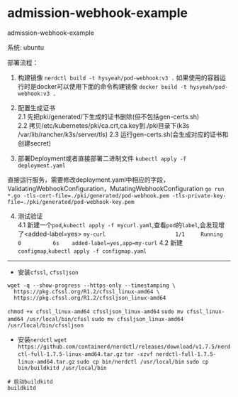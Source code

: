 # admission-webhook-example
admission-webhook-example

系统: ubuntu

部署流程：
1. 构建镜像
`nerdctl build -t hysyeah/pod-webhook:v3 .`
如果使用的容器运行时是docker可以使用下面的命令构建镜像
`docker build -t hysyeah/pod-webhook:v3 .`

2. 配置生成证书  
2.1 先把pki/generated/下生成的证书删除(但不包括gen-certs.sh)  
2.2 拷贝/etc/kubernetes/pki/ca.crt,ca.key到./pki目录下(k3s /var/lib/rancher/k3s/server/tls)
2.3 运行gen-certs.sh(会生成对应的证书和创建secret)

3. 部署Deployment或者直接部署二进制文件
`kubectl apply -f deployment.yaml`

直接运行服务，需要修改deployment.yaml中相应的字段，ValidatingWebhookConfiguration，MutatingWebhookConfiguration
`go run *.go -tls-cert-file=./pki/generated/pod-webhook.pem -tls-private-key-file=./pki/generated/pod-webhook-key.pem`

4. 测试验证  
4.1 新建一个`pod`,`kubectl apply -f mycurl.yaml`,查看`pod`的`label`,会发现增了<added-label=yes>
`my-curl                      1/1     Running   0          6s    added-label=yes,app=my-curl`
4.2 新建`configmap`,`kubectl apply -f configmap.yaml`


---
- 安装`cfssl`, `cfssljson`
```shell
wget -q --show-progress --https-only --timestamping \
  https://pkg.cfssl.org/R1.2/cfssl_linux-amd64 \
  https://pkg.cfssl.org/R1.2/cfssljson_linux-amd64
```
`chmod +x cfssl_linux-amd64 cfssljson_linux-amd64`
`sudo mv cfssl_linux-amd64 /usr/local/bin/cfssl`
`sudo mv cfssljson_linux-amd64 /usr/local/bin/cfssljson`

- 安装`nerdctl`
`wget https://github.com/containerd/nerdctl/releases/download/v1.7.5/nerdctl-full-1.7.5-linux-amd64.tar.gz`
`tar -xzvf nerdctl-full-1.7.5-linux-amd64.tar.gz`
`sudo cp bin/nerdctl /usr/local/bin`
`sudo cp bin/buildkitd /usr/local/bin`
```shell
# 启动buildkitd
buildkitd
```

